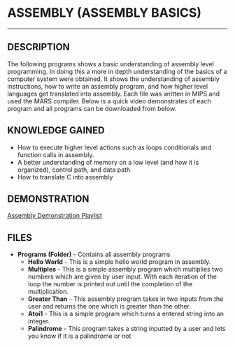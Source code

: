# ASSEMBLY (ASSEMBLY BASICS)
--------------------------

DESCRIPTION
--------------------------
The following programs shows a basic understanding of assembly level programming.  In doing this a more in depth understanding of the basics of a computer system were obtained.  It shows the understanding of assembly instructions, how to write an assembly program, and how higher level languages get translated into assembly.  Each file was written in MIPS and used the MARS compiler. Below is a quick video demonstrates of each program and all programs can be downloaded from below.

KNOWLEDGE GAINED
--------------------------
* How to execute higher level actions such as loops conditionals and function calls in assembly.
* A better understanding of memory on a low level (and how it is organized), control path, and data path
* How to translate C into assembly

DEMONSTRATION
---------------------------
[Assembly Demonstration Playlist](https://www.youtube.com/watch?v=MGVN7sXXwvc&list=PLuSGM-MPAOebtWbRm12kRIfXmo8BgYERH)

FILES
---------------------------
* **Programs (Folder)** - Contains all assembly programs
	* **Hello World** - This is a simple hello world program in assembly. 	
	* **Multiples** - This is a simple assembly program which multiplies two numbers which are given by user input.  With each iteration of the loop the number is printed out until the completion of the multiplication. 
	* **Greater Than** - This assembly program takes in two inputs from the user and returns the one which is greater than the other.
	* **Atoi1** - This is a simple program which turns a entered string into an integer.
	* **Palindrome** - This program takes a string inputted by a user and lets you know if it is a palindrome or not


